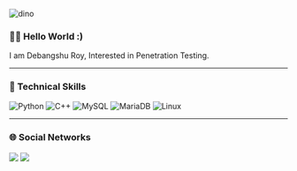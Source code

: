<!--
**Debang5hu/Debang5hu** is a ✨ _special_ ✨ repository because its `README.md` (this file) appears on your GitHub profile.

Here are some ideas to get you started:

- 🔭 I’m currently working on ...
- 🌱 I’m currently learning ...
- 👯 I’m looking to collaborate on ...
- 🤔 I’m looking for help with ...
- 💬 Ask me about ...
- 📫 How to reach me: ...
- 😄 Pronouns: ...
- ⚡ Fun fact: ...
-->

<!--- ![githubreadme](https://github.com/Debang5hu/arp-mitm/assets/114200360/5ffbe07f-1166-40c6-bf5f-6e9ccc3cc859)  --->  

![dino](https://github.com/Debang5hu/Debang5hu/assets/114200360/59007386-372f-463d-acc6-140ce6288c75)  


### 👋🏻 Hello World :)  

I am Debangshu Roy, Interested in Penetration Testing.  

---  

### 💼 Technical Skills

![Python](https://img.shields.io/badge/python-3670A0?style=for-the-badge&logo=python&logoColor=ffdd54)  ![C++](https://img.shields.io/badge/c++-%2300599C.svg?style=for-the-badge&logo=c%2B%2B&logoColor=white)  ![MySQL](https://img.shields.io/badge/mysql-%2300f.svg?style=for-the-badge&logo=mysql&logoColor=white)  ![MariaDB](https://img.shields.io/badge/MariaDB-003545?style=for-the-badge&logo=mariadb&logoColor=white)  ![Linux](https://img.shields.io/badge/Linux-FCC624?style=for-the-badge&logo=linux&logoColor=black)   

---  

### 🌐 Social Networks  

<p align="left">
<a href="https://github.com/Debang5hu" target="blank">  <img align="center" src="https://img.shields.io/badge/GitHub-100000?style=for-the-badge&logo=github&logoColor=white"/></a>
<a href="https://linkedin.com/in/debangshu-roy-773827254" target="blank">  <img align="center" src="https://img.shields.io/badge/LinkedIn-0077B5?style=for-the-badge&logo=linkedin&logoColor=white"/></a>
</p>


